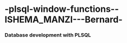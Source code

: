 # -plsql-window-functions--ISHEMA_MANZI---Bernard-

<h3 style="color:'green'">Database development with PLSQL</h3>
